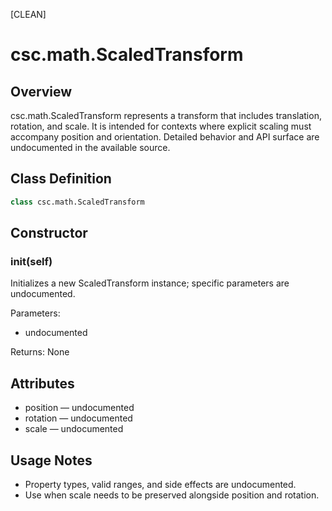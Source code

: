 [CLEAN]

# csc.math.ScaledTransform

## Overview
csc.math.ScaledTransform represents a transform that includes translation, rotation, and scale. It is intended for contexts where explicit scaling must accompany position and orientation. Detailed behavior and API surface are undocumented in the available source.

## Class Definition
```python
class csc.math.ScaledTransform
```

## Constructor
### __init__(self)
Initializes a new ScaledTransform instance; specific parameters are undocumented.

Parameters:
- undocumented

Returns: None

## Attributes
- position — undocumented
- rotation — undocumented
- scale — undocumented

## Usage Notes
- Property types, valid ranges, and side effects are undocumented.
- Use when scale needs to be preserved alongside position and rotation.


